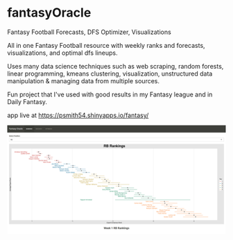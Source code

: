 # fantasyOracle
Fantasy Football Forecasts, DFS Optimizer, Visualizations

All in one Fantasy Football resource with weekly ranks and forecasts, visualizations, and optimal dfs lineups.

Uses many data science techniques such as web scraping, random forests, linear programming, kmeans clustering, visualization, unstructured data manipulation & managing data from multiple sources.

Fun project that I've used with good results in my Fantasy league and in Daily Fantasy.

app live at https://psmith54.shinyapps.io/fantasy/

![img](screenshot.PNG)
